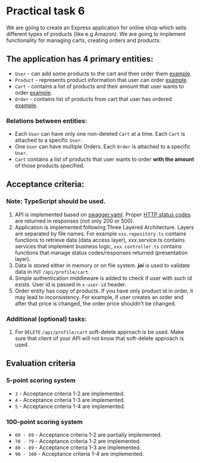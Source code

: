 # Practical task 6

We are going to create an Express application for online shop which sells different types of products (like e.g Amazon). 
We are going to implement functionality for managing carts, creating orders and products.

## The application has 4 primary entities:

- ``User`` - can add some products to the cart and then order them [example](https://git.epam.com/ld-global-coordinators/js-programs/nodejs-gmp-coursebook/-/blob/master/public-for-mentees/6-express-layered-architecture/schemas/user.entity.ts).
- ``Product`` - represents product information that user can order [example](https://git.epam.com/ld-global-coordinators/js-programs/nodejs-gmp-coursebook/-/blob/master/public-for-mentees/6-express-layered-architecture/schemas/product.entity.ts).
- ``Cart`` - contains a list of products and their amount that user wants to order [example](https://git.epam.com/ld-global-coordinators/js-programs/nodejs-gmp-coursebook/-/blob/master/public-for-mentees/6-express-layered-architecture/schemas/cart.entity.ts).
- ``Order`` - contains list of products from cart that user has ordered [example](https://git.epam.com/ld-global-coordinators/js-programs/nodejs-gmp-coursebook/-/blob/master/public-for-mentees/6-express-layered-architecture/schemas/order.entity.ts).

### Relations between entities:

- Each ``User`` can have only one non-deleted ``Cart`` at a time. Each ``Cart`` is attached to a specific ``User``.
- One ``User`` can have multiple Orders. Each ``Order`` is attached to a specific ``User``.
- ``Cart`` contains a list of products that user wants to order **with the amount** of those products specified.

## Acceptance criteria:

### Note: TypeScript should be used.

1. API is implemented based on [swagger.yaml](https://git.epam.com/ld-global-coordinators/js-programs/nodejs-gmp-coursebook/-/blob/master/public-for-mentees/6-express-layered-architecture/swagger.yaml). Proper [HTTP status codes](https://developer.mozilla.org/en-US/docs/Web/HTTP/Status) are returned in responses (not only 200 or 500).
2. Application is implemented following Three Layered Architecture. Layers are separated by file names. For example 
``xxx.repository.ts`` contains functions to retrieve data (data access layer), xxx.service.ts contains services that 
implement business logic, ``xxx.controller.ts`` contains functions that manage status codes/responses returned (presentation layer).
3. Data is stored either in memory or on file system.
   ***joi*** is used to validate data in ``PUT`` ``/api/profile/cart``.
4. Simple authentication middleware is added to check if user with such id exists. User id is passed in ``x-user-id`` header.
5. Order entity has copy of products. If you have only product id in order, it may lead to inconsistency. For example, 
if user creates an order and after that price is changed, the order price shouldn't be changed.

### Additional (optional) tasks:

1. For ``DELETE`` ``/api/profile/cart`` soft-delete approach is be used. Make sure that client of your API will not know that soft-delete approach is used.

## Evaluation criteria

### 5-point scoring system

- `3` - Acceptance criteria 1-2 are implemented.
- `4` - Acceptance criteria 1-3 are implemented.
- `5` - Acceptance criteria 1-4 are implemented.

### 100-point scoring system

- `60 - 69` - Acceptance criteria 1-2 are partially implemented.
- `70 - 79` - Acceptance criteria 1-2 are implemented.
- `80 - 89` - Acceptance criteria 1-3 are implemented.
- `90 - 100` - Acceptance criteria 1-4 are implemented.